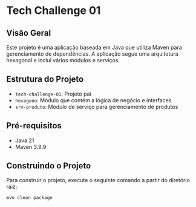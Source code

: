 # Tech Challenge 01

## Visão Geral

Este projeto é uma aplicação baseada em Java que utiliza Maven para gerenciamento de dependências. A aplicação segue uma
arquitetura hexagonal e inclui vários módulos e serviços.

## Estrutura do Projeto

- `tech-challenge-01`: Projeto pai
- `hexagono`: Módulo que contém a lógica de negócio e interfaces
- `srv-produto`: Módulo de serviço para gerenciamento de produtos

## Pré-requisitos

- Java 21
- Maven 3.9.9

## Construindo o Projeto

Para construir o projeto, execute o seguinte comando a partir do diretório raiz:

```sh
mvn clean package
